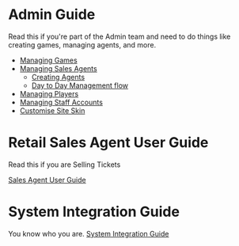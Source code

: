  <!-- TITLE: System Guide -->
<!-- SUBTITLE: A complete guide for managing Games, Sales Agents, Players and more -->




# Admin Guide
Read this if you're part of the Admin team and need to do things like creating games, managing agents, and more.

* [Managing Games](/administration/games "Managing your Lottery & Raffle Games")
* [Managing Sales Agents](/administration/agents "Managing Retail Lottery Sales Agents")
	* [Creating Agents](/administration/agents#creating-sales-agents)
	* [Day to Day Management flow](/administration/agents#managing-agents-day-to-day)
* [Managing Players](/administration/players "Managing Players")
* [Managing Staff Accounts](/administration/staff "Providing access for Company employees")
* [Customise Site Skin](/administration/skinning "Customizing your Player Web site!")
# Retail Sales Agent User Guide
Read this if you are Selling Tickets

[Sales Agent User Guide](retail-sales-agents/ "title text!")

# System Integration Guide
You know who you are.
[System Integration Guide](http://docs.bonoboplc.com:4567/)


